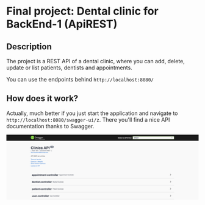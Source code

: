 # Final project: Dental clinic for BackEnd-1 (ApiREST)
## Description
The project is a REST API of a dental clinic, where you can add, delete, update or list patients, dentists and appointments.

You can use the endpoints behind `http://localhost:8080/`

## How does it work?

Actually, much better if you just start the application and navigate to `http://localhost:8080/swagger-ui/z`. There you'll find a nice API documentation thanks to Swagger.

![Swagger Documentation](images/swagger.png)
